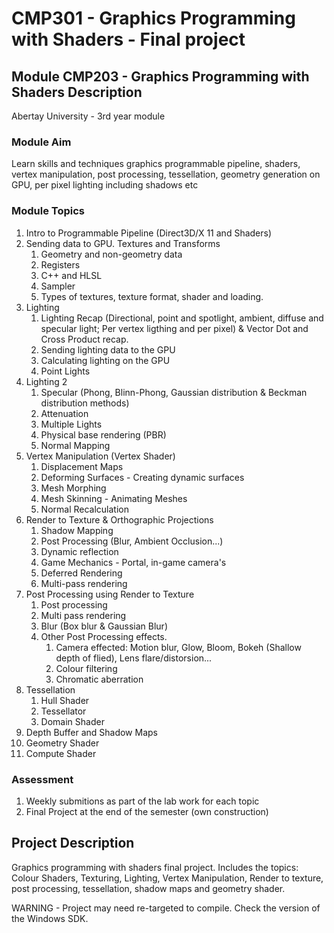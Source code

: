 # CMP301 - Graphics Programming with Shaders - Final project

## Module CMP203 - Graphics Programming with Shaders Description
Abertay University - 3rd year module

### Module Aim
Learn skills and techniques graphics programmable pipeline, shaders, vertex manipulation, post processing, tessellation, geometry generation on GPU, per pixel lighting including shadows etc

### Module Topics
1. Intro to Programmable Pipeline (Direct3D/X 11 and Shaders)
2. Sending data to GPU. Textures and Transforms
   1. Geometry and non-geometry data
   2. Registers
   3. C++ and HLSL
   4. Sampler
   5. Types of textures, texture format, shader and loading.
3. Lighting
   1. Lighting Recap (Directional, point and spotlight, ambient, diffuse and specular light; Per vertex ligthing and per pixel)
      & Vector Dot and Cross Product recap.
   3. Sending lighting data to the GPU
   4. Calculating lighting on the GPU
   5. Point Lights
4. Lighting 2
   1. Specular (Phong, Blinn-Phong, Gaussian distribution & Beckman distribution methods)
   2. Attenuation
   3. Multiple Lights
   4. Physical base rendering (PBR)
   5. Normal Mapping
5. Vertex Manipulation (Vertex Shader)
   1. Displacement Maps
   2. Deforming Surfaces - Creating dynamic surfaces
   3. Mesh Morphing
   4. Mesh Skinning - Animating Meshes
   5. Normal Recalculation
6. Render to Texture & Orthographic Projections
   1. Shadow Mapping
   2. Post Processing (Blur, Ambient Occlusion...)
   3. Dynamic reflection
   4. Game Mechanics - Portal, in-game camera's
   5. Deferred Rendering
   6. Multi-pass rendering
7. Post Processing using Render to Texture
   1. Post processing
   2. Multi pass rendering
   3. Blur (Box blur & Gaussian Blur)
   4. Other Post Processing effects.
      1. Camera effected: Motion blur, Glow, Bloom, Bokeh (Shallow depth of flied), Lens flare/distorsion...
      2. Colour filtering
      3. Chromatic aberration
8. Tessellation
   1. Hull Shader
   2. Tessellator
   3. Domain Shader
9. Depth Buffer and Shadow Maps
10. Geometry Shader
11. Compute Shader
       
### Assessment
1. Weekly submitions as part of the lab work for each topic
2. Final Project at the end of the semester (own construction)

## Project Description
Graphics programming with shaders final project. Includes the topics: Colour Shaders, Texturing, Lighting, Vertex Manipulation, Render to texture, post processing, tessellation, shadow maps and geometry shader.

WARNING - Project may need re-targeted to compile. Check the version of the Windows SDK.
